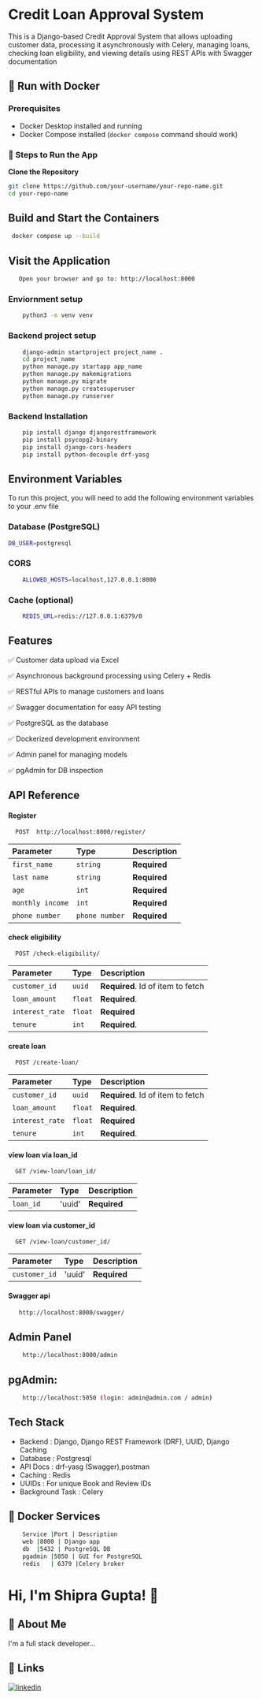 #  Credit Loan Approval System  

This is a Django-based Credit Approval System that allows uploading customer data, processing it asynchronously with Celery, managing loans, checking loan eligibility, and viewing details using REST APIs with Swagger documentation


## 🐳 Run with Docker

### Prerequisites

- Docker Desktop installed and running
- Docker Compose installed (`docker compose` command should work)
  
### 🚀 Steps to Run the App

 **Clone the Repository**
   ```bash
   git clone https://github.com/your-username/your-repo-name.git
   cd your-repo-name
   ```

## Build and Start the Containers
   ```bash
    docker compose up --build
   ```

## Visit the Application
 ```bash
    Open your browser and go to: http://localhost:8000

 ```

### Enviornment setup 
```bash
    python3 -m venv venv
```

### Backend project setup 
```bash
    django-admin startproject project_name .
    cd project_name
    python manage.py startapp app_name
    python manage.py makemigrations
    python manage.py migrate
    python manage.py createsuperuser
    python manage.py runserver
```
### Backend Installation 
```bash
    pip install django djangorestframework   
    pip install psycopg2-binary
    pip install django-cors-headers
    pip install python-decouple drf-yasg

```
    
## Environment Variables

To run this project, you will need to add the following environment variables to your .env file


### Database (PostgreSQL)
```bash
DB_USER=postgresql
```

### CORS
``` bash
    ALLOWED_HOSTS=localhost,127.0.0.1:8000
```

### Cache (optional)
```bash
    REDIS_URL=redis://127.0.0.1:6379/0
```
## Features

✅ Customer data upload via Excel

✅ Asynchronous background processing using Celery + Redis

✅ RESTful APIs to manage customers and loans

✅ Swagger documentation for easy API testing

✅ PostgreSQL as the database

✅ Dockerized development environment

✅ Admin panel for managing models

✅ pgAdmin for DB inspection


## API Reference

#### Register

```bash 
  POST  http://localhost:8000/register/
```

| Parameter | Type     | Description                |
| :-------- | :------- | :------------------------- |
| `first_name` | `string` | **Required**  |
| `last name` | `string` | **Required**  |
| `age` | `int` | **Required**  |
| `monthly income` | `int` | **Required**  |
| `phone number` | `phone number` | **Required**  |


#### check eligibility

```bash
  POST /check-eligibility/
```

| Parameter | Type     | Description                       |
| :-------- | :------- | :-------------------------------- |
| `customer_id`      | `uuid` | **Required**. Id of item to fetch |
| `loan_amount`     | `float` | **Required**. |
| `interest_rate`      | `float` | **Required** |
| `tenure`      | `int` | **Required**.|


#### create loan

```bash
  POST /create-loan/
```
| Parameter | Type     | Description                       |
| :-------- | :------- | :-------------------------------- |
| `customer_id`      | `uuid` | **Required**. Id of item to fetch |
| `loan_amount`     | `float` | **Required**. |
| `interest_rate`      | `float` | **Required** |
| `tenure`      | `int` | **Required**.|

#### view loan via loan_id

```bash
  GET /view-loan/loan_id/
```

| Parameter | Type     | Description                       |
| :-------- | :------- | :-------------------------------- |
| `loan_id`    | 'uuid' | **Required** |

#### view loan via customer_id

```bash
  GET /view-loan/customer_id/
```

| Parameter | Type     | Description                       |
| :-------- | :------- | :-------------------------------- |
| `customer_id`    | 'uuid' | **Required** |

#### Swagger api 

```bash
   http://localhost:8000/swagger/
```

## Admin Panel
``` bash
    http://localhost:8000/admin
```

## pgAdmin: 
```bash 
    http://localhost:5050 (login: admin@admin.com / admin)
```

## Tech Stack 
- Backend	: Django, Django REST Framework (DRF), UUID, Django Caching
- Database	: Postgresql 
- API Docs	: drf-yasg (Swagger),postman 
- Caching	: Redis 
- UUIDs	    : For unique Book and Review IDs 
- Background Task : Celery

## 🐳 Docker Services
```bash 
    Service	|Port |	Description
    web	|8000 |	Django app
    db	|5432 |	PostgreSQL DB
    pgadmin	|5050 |	GUI for PostgreSQL
    redis	| 6379 |Celery broker
```


# Hi, I'm Shipra Gupta! 👋


## 🚀 About Me
I'm a full stack developer...


## 🔗 Links
[![linkedin](https://img.shields.io/badge/linkedin-0A66C2?style=for-the-badge&logo=linkedin&logoColor=white)](https://www.linkedin.com/in/shipra-guptaa/)

